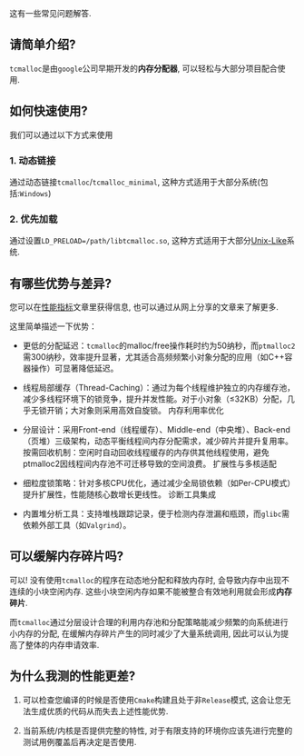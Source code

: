 
  这有一些常见问题解答.

## 请简单介绍?

  `tcmalloc`是由`google`公司早期开发的**内存分配器**, 可以轻松与大部分项目配合使用. 

## 如何快速使用?

  我们可以通过以下方式来使用

### 1. 动态链接

  通过动态链接`tcmalloc`/`tcmalloc_minimal`, 这种方式适用于大部分系统(包括:`Windows`)

### 2. 优先加载

  通过设置`LD_PRELOAD=/path/libtcmalloc.so`, 这种方式适用于大部分[Unix-Like](https://en.wikipedia.org/wiki/Unix-like)系统.

## 有哪些优势与差异?

  您可以在[性能指标](https://tcmalloc.cn/performance.html)文章里获得信息, 也可以通过从网上分享的文章来了解更多.

  这里简单描述一下优势：

  * 更低的分配延迟：`tcmalloc`的malloc/free操作耗时约为50纳秒，而`ptmalloc2`需300纳秒，效率提升显著，尤其适合高频频繁小对象分配的应用（如C++容器操作）可显著降低延迟。
  
  * 线程局部缓存（Thread-Caching）：通过为每个线程维护独立的内存缓存池，减少多线程环境下的锁竞争，提升并发性能。对于小对象（≤32KB）分配，几乎无锁开销；大对象则采用高效自旋锁。
  内存利用率优化  
  
  * 分层设计：采用Front-end（线程缓存）、Middle-end（中央堆）、Back-end（页堆）三级架构，动态平衡线程间内存分配需求，减少碎片并提升复用率。
  按需回收机制：空闲时自动回收线程缓存的内存供其他线程使用，避免ptmalloc2因线程间内存池不可迁移导致的空间浪费。
  扩展性与多核适配  
  
  * 细粒度锁策略：针对多核CPU优化，通过减少全局锁依赖（如Per-CPU模式）提升扩展性，性能随核心数增长更线性。
  诊断工具集成  
  
  * 内置堆分析工具：支持堆栈跟踪记录，便于检测内存泄漏和瓶颈，而`glibc`需依赖外部工具（如`Valgrind`）。


## 可以缓解内存碎片吗?

  可以! 没有使用`tcmalloc`的程序在动态地分配和释放内存时, 会导致内存中出现不连续的小块空闲内存. 这些小块空闲内存如果不能被整合有效地利用就会形成**内存碎片**.

  而`tcmalloc`通过分层设计合理的利用内存池和分配策略能减少频繁的向系统进行小内存的分配, 在缓解内存碎片产生的同时减少了大量系统调用, 因此可以认为提高了整体的内存申请效率.

## 为什么我测的性能更差?

  1. 可以检查您编译的时候是否使用`Cmake`构建且处于非`Release`模式, 这会让您无法生成优质的代码从而失去上述性能优势.

  2. 当前系统/内核是否提供完整的特性, 对于有限支持的环境你应该先进行完整的测试用例覆盖后再决定是否使用.
